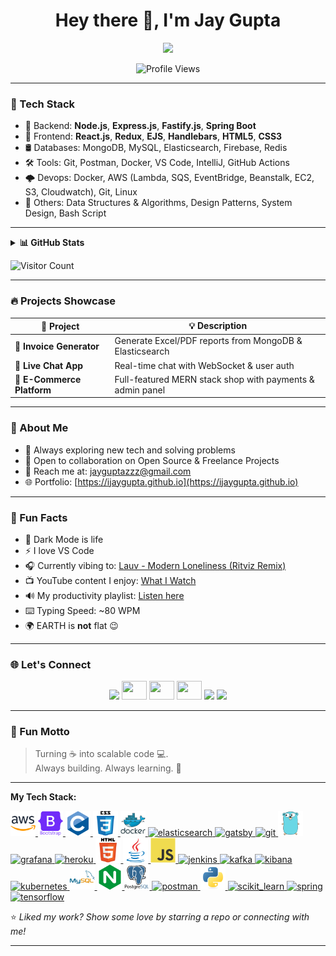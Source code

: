 <h1 align="center">Hey there 👋, I'm Jay Gupta</h1>


<p align="center">
   <img src="https://readme-typing-svg.herokuapp.com/?lines=Full+Stack+Developer;Node.js+%7C+Spring+Boot+%7C+React+Lover;Always+learning+new+things!&center=true&width=500&height=50" />
</p>

<p align="center">
  <img src="https://komarev.com/ghpvc/?username=iJaygupta&label=Profile+Views&color=0e75b6&style=flat" alt="Profile Views" />
</p>

---

### 🚀 Tech Stack
 - 🧠 Backend: **Node.js**, **Express.js**, **Fastify.js**, **Spring Boot**
 - 🎨 Frontend: **React.js**, **Redux**, **EJS**, **Handlebars**, **HTML5**, **CSS3**
 - 🛢️ Databases: MongoDB, MySQL, Elasticsearch, Firebase, Redis
 - 🛠️ Tools: Git, Postman, Docker, VS Code, IntelliJ, GitHub Actions
 - 🌩 Devops: Docker, AWS (Lambda, SQS, EventBridge, Beanstalk, EC2, S3, Cloudwatch), Git, Linux
 - 🥽 Others: Data Structures & Algorithms, Design Patterns, System Design, Bash Script 

---

<details>
  <summary><b>📊 GitHub Stats</b></summary>
  <p align="center"> <img src="https://github-readme-stats.vercel.app/api?username=iJaygupta&show_icons=true&theme=gotham" alt="Jay Gupta | Stats" />
</details>

 ![Visitor Count](https://profile-counter.glitch.me/{iJaygupta}/count.svg)



---

### 🔥 Projects Showcase

| 🚀 Project | 💡 Description |
|-----------|----------------|
| 🧾 **Invoice Generator** | Generate Excel/PDF reports from MongoDB & Elasticsearch |
| 💬 **Live Chat App** | Real-time chat with WebSocket & user auth |
| 🛒 **E-Commerce Platform** | Full-featured MERN stack shop with payments & admin panel |

---

### 🧩 About Me

- 🎯 Always exploring new tech and solving problems
- 🤝 Open to collaboration on Open Source & Freelance Projects
- 📧 Reach me at: [jayguptazzz@gmail.com](mailto:jayguptazzz@gmail.com)
- 🌐 Portfolio: [https://ijaygupta.github.io](https://ijaygupta.github.io)

---

### 🎯 Fun Facts

- 🌚 Dark Mode is life
- ⚡ I love VS Code
- 🎧 Currently vibing to: [Lauv - Modern Loneliness (Ritviz Remix)](https://youtu.be/OmF1AY3sO9Q)
- 📺 YouTube content I enjoy: [What I Watch](https://www.youtube.com/channel/UCUuDUW0Y6IQZYDvH1QQBsgA)
- 🔊 My productivity playlist: [Listen here](https://www.youtube.com/playlist?list=PL-Nb4b-00lSC7G4DMrT-YxgVtR9MMgsRV)
- ⌨️ Typing Speed: ~80 WPM
- 🌍 EARTH is <b>not</b> flat 😉

---

### 🌐 Let's Connect

<p align="center">
  <a href="https://ijaygupta.github.io"><img src="https://img.shields.io/badge/-Portfolio-000?style=for-the-badge&logo=vercel&logoColor=white" /></a>
  <a href="https://www.linkedin.com/in/ijaygupta" target="_blank"><img src="https://raw.githubusercontent.com/rahuldkjain/github-profile-readme-generator/master/src/images/icons/Social/linked-in-alt.svg" height="30" width="40" /></a>
  <a href="https://instagram.com/jaygpta" target="_blank"><img src="https://raw.githubusercontent.com/rahuldkjain/github-profile-readme-generator/master/src/images/icons/Social/instagram.svg" height="30" width="40" /></a>
  <a href="https://medium.com/@ijaygupta" target="_blank"><img src="https://raw.githubusercontent.com/rahuldkjain/github-profile-readme-generator/master/src/images/icons/Social/medium.svg" height="30" width="40" /></a>
  <a href="mailto:jayguptazzz@gmail.com"><img src="https://img.shields.io/badge/-Email-D14836?style=for-the-badge&logo=gmail&logoColor=white" /></a>
  <a href="https://your-portfolio-site.com"><img src="https://img.shields.io/badge/-Portfolio-000?style=for-the-badge&logo=vercel&logoColor=white" /></a>
</p>

---

### 🌟 Fun Motto

> Turning ☕ into scalable code 💻.  
> Always building. Always learning. 🚀

---

**My Tech Stack:**

  <p align="left"> <a href="https://aws.amazon.com" target="_blank" rel="noreferrer"> <img src="https://raw.githubusercontent.com/devicons/devicon/master/icons/amazonwebservices/amazonwebservices-original-wordmark.svg" alt="aws" width="40" height="40"/> </a> <a href="https://getbootstrap.com" target="_blank" rel="noreferrer"> <img src="https://raw.githubusercontent.com/devicons/devicon/master/icons/bootstrap/bootstrap-plain-wordmark.svg" alt="bootstrap" width="40" height="40"/> </a> <a href="https://www.cprogramming.com/" target="_blank" rel="noreferrer"> <img src="https://raw.githubusercontent.com/devicons/devicon/master/icons/c/c-original.svg" alt="c" width="40" height="40"/> </a> <a href="https://www.w3schools.com/css/" target="_blank" rel="noreferrer"> <img src="https://raw.githubusercontent.com/devicons/devicon/master/icons/css3/css3-original-wordmark.svg" alt="css3" width="40" height="40"/> </a> <a href="https://www.docker.com/" target="_blank" rel="noreferrer"> <img src="https://raw.githubusercontent.com/devicons/devicon/master/icons/docker/docker-original-wordmark.svg" alt="docker" width="40" height="40"/> </a> <a href="https://www.elastic.co" target="_blank" rel="noreferrer"> <img src="https://www.vectorlogo.zone/logos/elastic/elastic-icon.svg" alt="elasticsearch" width="40" height="40"/> </a> <a href="https://www.gatsbyjs.com/" target="_blank" rel="noreferrer"> <img src="https://www.vectorlogo.zone/logos/gatsbyjs/gatsbyjs-icon.svg" alt="gatsby" width="40" height="40"/> </a> <a href="https://git-scm.com/" target="_blank" rel="noreferrer"> <img src="https://www.vectorlogo.zone/logos/git-scm/git-scm-icon.svg" alt="git" width="40" height="40"/> </a> <a href="https://golang.org" target="_blank" rel="noreferrer"> <img src="https://raw.githubusercontent.com/devicons/devicon/master/icons/go/go-original.svg" alt="go" width="40" height="40"/> </a> <a href="https://grafana.com" target="_blank" rel="noreferrer"> <img src="https://www.vectorlogo.zone/logos/grafana/grafana-icon.svg" alt="grafana" width="40" height="40"/> </a> <a href="https://heroku.com" target="_blank" rel="noreferrer"> <img src="https://www.vectorlogo.zone/logos/heroku/heroku-icon.svg" alt="heroku" width="40" height="40"/> </a> <a href="https://www.w3.org/html/" target="_blank" rel="noreferrer"> <img src="https://raw.githubusercontent.com/devicons/devicon/master/icons/html5/html5-original-wordmark.svg" alt="html5" width="40" height="40"/> </a> <a href="https://www.java.com" target="_blank" rel="noreferrer"> <img src="https://raw.githubusercontent.com/devicons/devicon/master/icons/java/java-original.svg" alt="java" width="40" height="40"/> </a> <a href="https://developer.mozilla.org/en-US/docs/Web/JavaScript" target="_blank" rel="noreferrer"> <img src="https://raw.githubusercontent.com/devicons/devicon/master/icons/javascript/javascript-original.svg" alt="javascript" width="40" height="40"/> </a> <a href="https://www.jenkins.io" target="_blank" rel="noreferrer"> <img src="https://www.vectorlogo.zone/logos/jenkins/jenkins-icon.svg" alt="jenkins" width="40" height="40"/> </a> <a href="https://kafka.apache.org/" target="_blank" rel="noreferrer"> <img src="https://www.vectorlogo.zone/logos/apache_kafka/apache_kafka-icon.svg" alt="kafka" width="40" height="40"/> </a> <a href="https://www.elastic.co/kibana" target="_blank" rel="noreferrer"> <img src="https://www.vectorlogo.zone/logos/elasticco_kibana/elasticco_kibana-icon.svg" alt="kibana" width="40" height="40"/> </a> <a href="https://kubernetes.io" target="_blank" rel="noreferrer"> <img src="https://www.vectorlogo.zone/logos/kubernetes/kubernetes-icon.svg" alt="kubernetes" width="40" height="40"/> </a> <a href="https://www.mysql.com/" target="_blank" rel="noreferrer"> <img src="https://raw.githubusercontent.com/devicons/devicon/master/icons/mysql/mysql-original-wordmark.svg" alt="mysql" width="40" height="40"/> </a> <a href="https://www.nginx.com" target="_blank" rel="noreferrer"> <img src="https://raw.githubusercontent.com/devicons/devicon/master/icons/nginx/nginx-original.svg" alt="nginx" width="40" height="40"/> <a href="https://www.postgresql.org" target="_blank" rel="noreferrer"> <img src="https://raw.githubusercontent.com/devicons/devicon/master/icons/postgresql/postgresql-original-wordmark.svg" alt="postgresql" width="40" height="40"/> </a> <a href="https://postman.com" target="_blank" rel="noreferrer"> <img src="https://www.vectorlogo.zone/logos/getpostman/getpostman-icon.svg" alt="postman" width="40" height="40"/> </a> <a href="https://www.python.org" target="_blank" rel="noreferrer"> <img src="https://raw.githubusercontent.com/devicons/devicon/master/icons/python/python-original.svg" alt="python" width="40" height="40"/> </a> <a href="https://scikit-learn.org/" target="_blank" rel="noreferrer"> <img src="https://upload.wikimedia.org/wikipedia/commons/0/05/Scikit_learn_logo_small.svg" alt="scikit_learn" width="40" height="40"/> </a> <a href="https://spring.io/" target="_blank" rel="noreferrer"> <img src="https://www.vectorlogo.zone/logos/springio/springio-icon.svg" alt="spring" width="40" height="40"/> </a> <a href="https://www.tensorflow.org" target="_blank" rel="noreferrer"> <img src="https://www.vectorlogo.zone/logos/tensorflow/tensorflow-icon.svg" alt="tensorflow" width="40" height="40"/> </a> </p

---

⭐️ _Liked my work? Show some love by starring a repo or connecting with me!_

---


